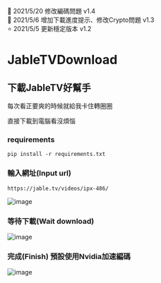  🌳 2021/5/20 修改編碼問題 v1.4  
 🌈 2021/5/6 增加下載進度提示、修改Crypto問題 v1.3  
 ⭐ 2021/5/5 更新穩定版本 v1.2  
# JableTVDownload

## 下載JableTV好幫手

每次看正要爽的時候就給我卡住轉圈圈  

直接下載到電腦看沒煩惱

### requirements
`pip install -r requirements.txt`

### 輸入網址(Input url)
`https://jable.tv/videos/ipx-486/`    
  
![image](https://github.com/hcjohn463/JableDownload/blob/main/img/input.PNG)

### 等待下載(Wait download)  
![image](https://github.com/hcjohn463/JableDownload/blob/main/img/output.PNG)

### 完成(Finish)  預設使用Nvidia加速編碼
![image](https://github.com/hcjohn463/JableDownload/blob/main/img/3.PNG)

